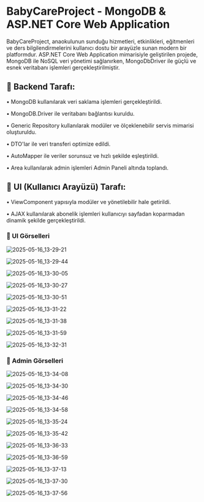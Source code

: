 # BabyCareProject - MongoDB & ASP.NET Core Web Application

BabyCareProject, anaokulunun sunduğu hizmetleri, etkinlikleri, eğitmenleri ve ders bilgilendirmelerini kullanıcı dostu bir arayüzle sunan modern bir platformdur. ASP.NET Core Web Application mimarisiyle geliştirilen projede, MongoDB ile NoSQL veri yönetimi sağlanırken, MongoDbDriver ile güçlü ve esnek veritabanı işlemleri gerçekleştirilmiştir.

## 📁 Backend Tarafı:

•	MongoDB kullanılarak veri saklama işlemleri gerçekleştirildi.

•	MongoDB.Driver ile veritabanı bağlantısı kuruldu.

•	Generic Repository kullanılarak modüler ve ölçeklenebilir servis mimarisi oluşturuldu.

•	DTO'lar ile veri transferi optimize edildi. 

•	 AutoMapper ile veriler sorunsuz ve hızlı şekilde eşleştirildi.

•	Area kullanılarak admin işlemleri Admin Paneli altında toplandı.

## 🎨 UI (Kullanıcı Arayüzü) Tarafı:

•	ViewComponent yapısıyla modüler ve yönetilebilir hale getirildi.

•	AJAX kullanılarak abonelik işlemleri kullanıcıyı sayfadan koparmadan dinamik şekilde gerçekleştirildi.


### 🚀 UI Görselleri
![2025-05-16_13-29-21](https://github.com/user-attachments/assets/de2f29b6-af9a-4e48-a78f-73e496a2d852)

![2025-05-16_13-29-44](https://github.com/user-attachments/assets/e74be1ee-0eb2-482f-a7a5-969fd95b0041)

![2025-05-16_13-30-05](https://github.com/user-attachments/assets/160e1ed5-122c-4ee3-9a9f-d5ffaf496117)

![2025-05-16_13-30-27](https://github.com/user-attachments/assets/9aba4188-00b5-4c85-901b-60a7c2699863)

![2025-05-16_13-30-51](https://github.com/user-attachments/assets/93e34749-ecbd-45f0-95a5-877e190b3415)

![2025-05-16_13-31-22](https://github.com/user-attachments/assets/8114824d-7f8d-44dd-92e8-df47cfb56dc3)

![2025-05-16_13-31-38](https://github.com/user-attachments/assets/700f2878-b6af-4bc7-b271-d2efbbb6e1bb)

![2025-05-16_13-31-59](https://github.com/user-attachments/assets/d1e888d9-aa20-4b55-adaa-51eac7fc944d)

![2025-05-16_13-32-31](https://github.com/user-attachments/assets/f320fc38-0da9-4c1d-a590-6897882a4661)


### 🚀 Admin Görselleri

![2025-05-16_13-34-08](https://github.com/user-attachments/assets/2d64bd10-cc1b-4e20-9ad8-212653bdb30b)

![2025-05-16_13-34-30](https://github.com/user-attachments/assets/78d0a883-ba36-466a-a276-cb1284f83121)

![2025-05-16_13-34-46](https://github.com/user-attachments/assets/cb1be6b9-72ac-4732-94bb-626ae1bf9716)

![2025-05-16_13-34-58](https://github.com/user-attachments/assets/30641af5-14f8-4887-a4ed-347e03007fcd)

![2025-05-16_13-35-24](https://github.com/user-attachments/assets/2515cfb6-e4db-445d-9838-f42d3a4f5bbd)

![2025-05-16_13-35-42](https://github.com/user-attachments/assets/c86ace20-63da-4197-9431-389e04532718)

![2025-05-16_13-36-33](https://github.com/user-attachments/assets/bf5a12dc-d4d7-43d6-9619-06a1ca0b7beb)

![2025-05-16_13-36-59](https://github.com/user-attachments/assets/485a4fae-4be2-4928-947b-a32341d88c55)

![2025-05-16_13-37-13](https://github.com/user-attachments/assets/db0cae0a-4b3b-4fe0-bff7-727b2bfb75cf)

![2025-05-16_13-37-30](https://github.com/user-attachments/assets/03d897dc-8a29-476a-a671-a076336ff6b9)

![2025-05-16_13-37-56](https://github.com/user-attachments/assets/8d71f3f5-56f5-4607-b552-658d9148f319)


















